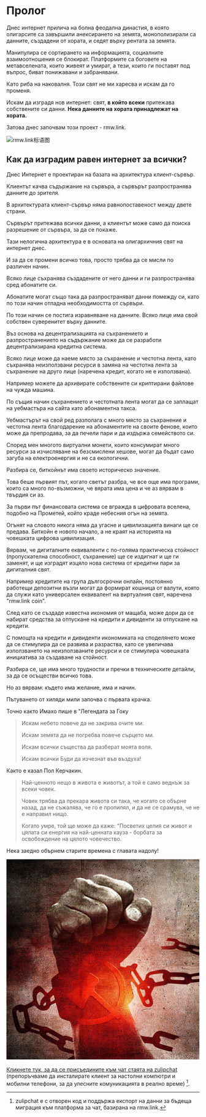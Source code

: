 # Пролог

Днес интернет прилича на болна феодална династия, в която олигарсите са завършили анексирането на земята, монополизирали са данните, създадени от хората, и седят върху рентата за земята.

Манипулира се сортирането на информацията, социалните взаимоотношения се блокират. Платформите са боговете на метавселената, които живеят и умират, а тези, които ги поставят под въпрос, биват понижавани и забранявани.

Като риба на наковалня. Този свят не ми харесва и искам да го променя.

Искам да изградя нов интернет: свят, **в който всеки** притежава собствените си данни. **Нека данните на хората принадлежат на хората.**

Затова днес започвам този проект - rmw.link.

![rmw.link标语图](/slogan.svg)

## Как да изградим равен интернет за всички?

Днес Интернет е проектиран на базата на архитектура клиент-сървър.

Клиентът качва съдържание на сървъра, а сървърът разпространява данните до зрителя.

В архитектурата клиент-сървър няма равнопоставеност между двете страни.

Сървърът притежава всички данни, а клиентът може само да поиска разрешение от сървъра, за да се покаже.

Тази нелогична архитектура е в основата на олигархичния свят на интернет днес.

И за да се промени всичко това, просто трябва да се мисли по различен начин.

Всяко лице съхранява създадените от него данни и ги разпространява сред абонатите си.

Абонатите могат също така да разпространяват данни помежду си, като по този начин отпадна необходимостта от сървъри.

По този начин се постига изравняване на данните. Всяко лице има свой собствен суверенитет върху данните.

Въз основа на децентрализацията на съхранението и разпространението на съдържание може да се разработи децентрализирана кредитна система.

Всяко лице може да наеме място за съхранение и честотна лента, като съхранява неизползвани ресурси в замяна на честотна лента за съхранение на друго лице (наречена кредит, когато не е използвана).

Например можете да архивирате собствените си криптирани файлове на чужда машина.

По същия начин съхранението и честотната лента могат да се заплащат на уебмастъра на сайта като абонаментна такса.

Уебмастърът на свой ред разполага с много място за съхранение и честотна лента благодарение на абонаментите на своите фенове, които може да препродава, за да печели пари и да издържа семейството си.

Според мен многото виртуални монети, които консумират много ресурси за изчисляване на безсмислени хешове, могат да бъдат само загуба на електроенергия и не са екологични.

Разбира се, биткойнът има своето историческо значение.

Това беше първият път, когато светът разбра, че все още има програми, които са много по-възможни, че вярата има цена и че аз вярвам в твърдия си аз.

За първи път финансовата система се вгражда в цифровата вселена, подобно на Прометей, който краде небесния огън на земята.

Огънят на словото никога няма да угасне и цивилизацията винаги ще се предава. Биткойн е новото начало, а не краят на историята на човешката цифрова цивилизация.

Вярвам, че дигиталните еквиваленти с по-голяма практическа стойност (пропускателна способност, съхранение) ще се издигнат и ще ги заменят, и ще изградят изцяло нова система от кредитни пари за дигиталния свят.

Например кредитите на група дългосрочни онлайн, постоянно работещи депозитни възли могат да формират кошница от валути, която да служи като универсален еквивалент на виртуалния свят, наречена "rmw.link coin".

След като се създаде известна икономия от мащаба, може дори да се набират средства за отпускане на кредити и дивиденти за отпускане на кредити.

С помощта на кредити и дивиденти икономиката на споделянето може да се стимулира да се развива и разраства, като се увеличава използването на неизползваните ресурси и се стимулира човешката инициатива за създаване на стойност.

Разбира се, ще има много трудности и пречки в техническите детайли, за да се осъществи всичко това.

Но аз вярвам: където има желание, има и начин.

Пътуването от хиляди мили започва с първата крачка.

Точно както Имахо пише в "Легендата за Гоку

> Искам небето повече да не закрива очите ми.
> 
> Искам земята да не погребва повече сърцето ми.
> 
> Искам всички същества да разберат моята воля.
> 
> Искам всички Буди да изчезнат във въздуха!

Както е казал Пол Керчакин.

> Най-ценното нещо в живота е животът, а той е само веднъж за всеки човек.
> 
> Човек трябва да прекара живота си така, че когато се обърне назад, да не съжалява, че го е пропилял, и да не се срамува, че не е направил нищо.
> 
> Когато умре, той ще може да каже: "Посветих целия си живот и цялата си енергия на най-ценната кауза - борбата за освобождение на цялото човечество.

Нека заедно обърнем старите времена с главата надолу!

![](https://raw.githubusercontent.com/gcxfd/img/gh-pages/1.jpg)

[Кликнете тук, за да се присъедините към чат стаята на zulipchat](https://rmw.zulipchat.com) (препоръчваме да инсталирате клиент за настолни компютри и мобилни телефони, за да улесните комуникацията в реално време) [^1].

[^1]: zulipchat е с отворен код и поддържа експорт на данни за бъдеща миграция към платформа за чат, базирана на rmw.link.